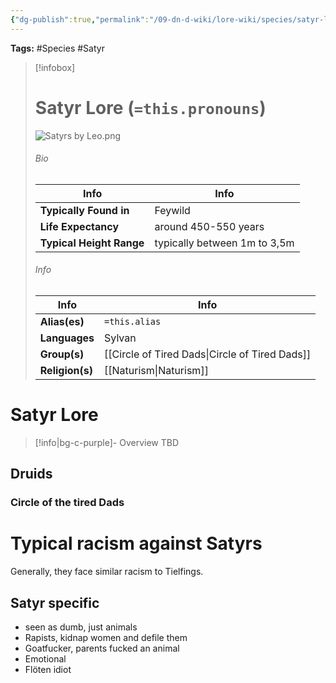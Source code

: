 ```yaml
---
{"dg-publish":true,"permalink":"/09-dn-d-wiki/lore-wiki/species/satyr-lore/","tags":["Satyr","Feywild","Species"]}
---
```




**Tags:** #Species #Satyr 
> [!infobox]
> # Satyr Lore (`=this.pronouns`)
> ![Satyrs by Leo.png](/img/user/z_Assets/07.%20Images/Satyrs%20by%20Leo.png)
> ###### Bio
> | Info | Info |
>  |---|---|
> **Typically Found in** | Feywild |
> **Life Expectancy** | around 450-550 years |
> **Typical Height Range**  | typically between 1m to 3,5m |
> ###### Info
> | Info | Info | 
>  |---|---|
> **Alias(es)** | `=this.alias` |
>  **Languages** | Sylvan |
> **Group(s)** | [[Circle of Tired Dads\|Circle of Tired Dads]] |
> **Religion(s)** | [[Naturism\|Naturism]] |

# **Satyr Lore**
> [!info|bg-c-purple]- Overview
TBD

## Druids
### Circle of the tired Dads 

# Typical racism against Satyrs 
Generally, they face similar racism to Tielfings. 
## Satyr specific
- seen as dumb, just animals 
- Rapists, kidnap women and defile them
- Goatfucker, parents fucked an animal
- Emotional 
- Flöten idiot